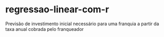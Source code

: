 # regressao-linear-com-r
Previsão de investimento inicial necessário para uma franquia a partir da taxa anual cobrada pelo franqueador
